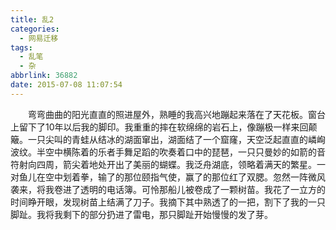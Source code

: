 ```yaml
---
title: 乱2
categories:
  - 网易迁移
tags:
  - 乱笔
  - 杂
abbrlink: 36882
date: 2015-07-08 11:07:54
---
```


&emsp;&emsp;弯弯曲曲的阳光直直的照进屋外，熟睡的我高兴地蹦起来落在了天花板。窗台上留下了10年以后我的脚印。我重重的摔在软绵绵的岩石上，像蹦极一样来回颠簸。一只尖叫的青蛙从结冰的湖面窜出，湖面结了一个窟窿，天空泛起直直的嶙峋波纹。半空中横陈着的乐者手舞足蹈的吹奏着口中的琵琶，一只只曼妙的如箭的音符射向四周，箭尖着地处开出了美丽的蝴蝶。我泛舟湖底，领略着满天的繁星。一对鱼儿在空中划着拳，输了的那位颐指气使，赢了的那位红了双腮。忽然一阵微风袭来，将我卷进了透明的电话簿。可怜那船儿被卷成了一颗树苗。我花了一立方的时间睁开眼，发现树苗上结满了刀子。我摘下其中熟透了的一把，割下了我的一只脚趾。我将我剩下的部分扔进了雷电，那只脚趾开始慢慢的发了芽。

